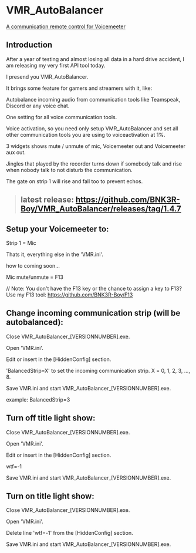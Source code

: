 # VMR_AutoBalancer
 [A communication remote control for Voicemeeter](https://bnk3r-boy.github.io/VMR_AutoBalancer/)

## Introduction
After a year of testing and almost losing all data in a hard drive accident, I am releasing my very first API tool today.

I presend you VMR_AutoBalancer.


It brings some feature for gamers and streamers with it, like:


Autobalance incoming audio from communication tools like Teamspeak, Discord or any voice chat.

One setting for all voice communication tools.

Voice activation, so you need only setup VMR_AutoBalancer and set all other communication tools you are using to voiceactivation at 1%.

3 widgets shows mute / unmute of mic, Voicemeeter out and Voicemeeter aux out.

Jingles that played by the recorder turns down if somebody talk and rise when nobody talk to not disturb the communication.

The gate on strip 1 will rise and fall too to prevent echos.
 
 > ## latest release: https://github.com/BNK3R-Boy/VMR_AutoBalancer/releases/tag/1.4.7

## Setup your Voicemeeter to:
Strip 1 = Mic

Thats it, everything else in the 'VMR.ini'.

how to coming soon...


Mic mute/unmute = F13

// Note: You don't have the F13 key or the chance to assign a key to F13? Use my F13 tool: https://github.com/BNK3R-Boy/F13



## Change incoming communication strip (will be autobalanced):


Close VMR_AutoBalancer_[VERSIONNUMBER].exe.

Open 'VMR.ini'.

Edit or insert in the [HiddenConfig] section.

'BalancedStrip=X' to set the incoming communication strip. X = 0, 1, 2, 3, ..., 8.

Save VMR.ini and start VMR_AutoBalancer_[VERSIONNUMBER].exe.

example: BalancedStrip=3




## Turn off title light show:


Close VMR_AutoBalancer_[VERSIONNUMBER].exe.

Open 'VMR.ini'.

Edit or insert in the [HiddenConfig] section.

wtf=-1

Save VMR.ini and start VMR_AutoBalancer_[VERSIONNUMBER].exe.



## Turn on title light show:


Close VMR_AutoBalancer_[VERSIONNUMBER].exe.

Open 'VMR.ini'.

Delete line 'wtf=-1' from the [HiddenConfig] section.

Save VMR.ini and start VMR_AutoBalancer_[VERSIONNUMBER].exe.

